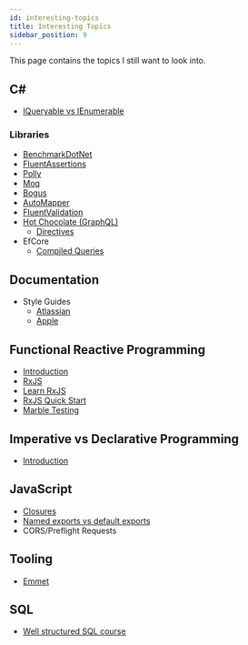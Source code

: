 ```yaml
---
id: interesting-topics
title: Interesting Topics
sidebar_position: 9
---
```


This page contains the topics I still want to look into.

## C#

- [IQueryable vs IEnumerable](https://stackoverflow.com/questions/252785/what-is-the-difference-between-iqueryablet-and-ienumerablet)

### Libraries

- [BenchmarkDotNet](https://github.com/dotnet/BenchmarkDotNet)
- [FluentAssertions](https://github.com/fluentassertions/fluentassertions)
- [Polly](https://github.com/App-vNext/Polly)
- [Moq](https://github.com/moq/moq4)
- [Bogus](https://github.com/bchavez/Bogus)
- [AutoMapper](https://github.com/AutoMapper/AutoMapper)
- [FluentValidation](https://github.com/FluentValidation/FluentValidation)
- [Hot Chocolate (GraphQL)](https://chillicream.com/docs/hotchocolate)
  - [Directives](https://www.youtube.com/watch?v=egyO7rZOoMI)
- EfCore
  - [Compiled Queries](https://learn.microsoft.com/en-us/ef/core/performance/advanced-performance-topics?tabs=with-di%2Cexpression-api-with-constant#compiled-queries)

## Documentation

- Style Guides
  - [Atlassian](https://atlassian.design/content/)
  - [Apple](https://support.apple.com/de-de/guide/applestyleguide/welcome/web)

## Functional Reactive Programming

- [Introduction](https://www.youtube.com/watch?v=vLmaZxegahk)
- [RxJS](https://rxjs.dev/)
- [Learn RxJS](https://www.learnrxjs.io/)
- [RxJS Quick Start](https://www.youtube.com/watch?v=2LCo926NFLI)
- [Marble Testing](https://medium.com/@bencabanes/marble-testing-observable-introduction-1f5ad39231c)

## Imperative vs Declarative Programming

- [Introduction](https://ui.dev/imperative-vs-declarative-programming/)

## JavaScript

- [Closures](https://developer.mozilla.org/en-US/docs/Web/JavaScript/Closures)
- [Named exports vs default exports](https://stackoverflow.com/questions/46913851/why-and-when-to-use-default-export-over-named-exports-in-es6-modules)
- CORS/Preflight Requests

## Tooling

- [Emmet](https://code.visualstudio.com/docs/editor/emmet)

## SQL

- [Well structured SQL course](https://mode.com/sql-tutorial/)
